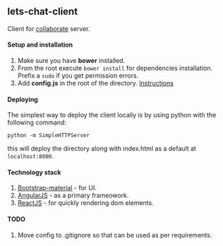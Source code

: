 ## lets-chat-client

Client for [collaborate](https://github.com/Pranay92/collaborate) server.

#### Setup and installation

1. Make sure you have **bower** installed.
2. From the root execute ````bower install```` for dependencies installation. Prefix a ````sudo```` if you get permission errors.
3. Add **config.js** in the root of the directory. [Instructions](https://github.com/Pranay92/collaborate-client/wiki/Config)

#### Deploying

The simplest way to deploy the client locally is by using python with the following command:

````python -m SimpleHTTPServer````

this will deploy the directory along with index.html as a default at ````localhost:8000````.

#### Technology stack

1. [Bootstrap-material](https://fezvrasta.github.io/bootstrap-material-design/) - for UI.
2. [AngularJS](angularjs.org) - as a primary frameowork.
3. [ReactJS](https://facebook.github.io/react/) - for quickly rendering dom elements.


#### TODO

1. Move config to .gitignore so that can be used as per requirements.
